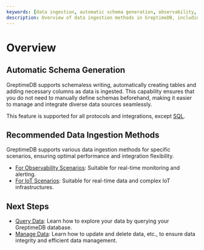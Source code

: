 ```yaml
---
keywords: [data ingestion, automatic schema generation, observability, IoT, real-time monitoring]
description: Overview of data ingestion methods in GreptimeDB, including automatic schema generation and recommended methods for different scenarios.
---
```


# Overview

## Automatic Schema Generation

GreptimeDB supports schemaless writing, automatically creating tables and adding necessary columns as data is ingested.
This capability ensures that you do not need to manually define schemas beforehand, making it easier to manage and integrate diverse data sources seamlessly.
<!-- TODO: add links to protocols and integrations -->
This feature is supported for all protocols and integrations, except [SQL](./for-iot/sql.md).

## Recommended Data Ingestion Methods

GreptimeDB supports various data ingestion methods for specific scenarios, ensuring optimal performance and integration flexibility.

- [For Observability Scenarios](./for-observability/overview.md): Suitable for real-time monitoring and alerting.
- [For IoT Scenarios](./for-iot/overview.md): Suitable for real-time data and complex IoT infrastructures.

## Next Steps

- [Query Data](/user-guide/query-data/overview.md): Learn how to explore your data by querying your GreptimeDB database.
- [Manage Data](/user-guide/manage-data/overview.md): Learn how to update and delete data, etc., to ensure data integrity and efficient data management.

